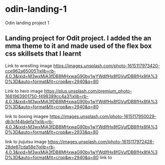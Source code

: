 # odin-landing-1
Odin landing project 1

## Landing project for Odit project. I added the an mma theme to it and made used of the flex box css skillsets that I learnt


Link to wrestling image https://images.unsplash.com/photo-1615117973420-cce962a65005?ixlib=rb-4.0.3&ixid=M3wxMjA3fDB8MHxwaG90by1wYWdlfHx8fGVufDB8fHx8fA%3D%3D&auto=format&fit=crop&w=2940&q=80

Link to hero image https://plus.unsplash.com/premium_photo-1661963901750-f498389cc4a3?ixlib=rb-4.0.3&ixid=M3wxMjA3fDB8MHxwaG90by1wYWdlfHx8fGVufDB8fHx8fA%3D%3D&auto=format&fit=crop&w=2940&q=80

link to boxing imagee https://images.unsplash.com/photo-1615117950029-db3cf44bdefa?ixlib=rb-4.0.3&ixid=M3wxMjA3fDB8MHxwaG90by1wYWdlfHx8fGVufDB8fHx8fA%3D%3D&auto=format&fit=crop&w=2933&q=80

link to jiujutsu image https://images.unsplash.com/photo-1615117972428-28de67cda58e?ixlib=rb-4.0.3&ixid=M3wxMjA3fDB8MHxwaG90by1wYWdlfHx8fGVufDB8fHx8fA%3D%3D&auto=format&fit=crop&w=2940&q=80
link to 

